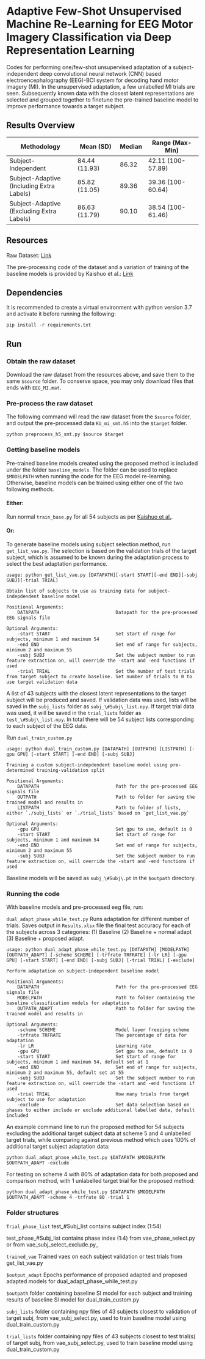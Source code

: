 # Adaptive Few-Shot Unsupervised Machine Re-Learning for EEG Motor Imagery Classification via Deep Representation Learning

Codes for performing one/few-shot unsupervised adaptation of a subject-independent deep convolutional neural network (CNN) based electroencephalography (EEG)-BCI system for decoding hand motor imagery (MI). In the unsupervised adaptation, a few unlabelled MI trials are seen. Subsequently known data with the closest latent representations are selected and grouped together to finetune the pre-trained baseline model to improve performance towards a target subject.

## Results Overview

| Methodology | Mean (SD) | Median | Range (Max-Min) |
|-|-|-|-|
| Subject-Independent | 84.44 (11.93) | 86.32 | 42.11 (100-57.89) |
| Subject-Adaptive<br>(Including Extra Labels) | 85.82 (11.05) | 89.36 | 39.36 (100-60.64) |
| Subject-Adaptive<br>(Excluding Extra Labels) | 86.63 (11.79) | 90.10 | 38.54 (100-61.46) |

## Resources
Raw Dataset: [Link](http://gigadb.org/dataset/100542)

The pre-processing code of the dataset and a variation of training of the baseline models is provided by Kaishuo et al.: [Link](https://github.com/zhangks98/eeg-adapt)

## Dependencies

It is recommended to create a virtual environment with python version 3.7 and activate it before running the following:

```
pip install -r requirements.txt
```

## Run

### Obtain the raw dataset

Download the raw dataset from the resources above, and save them to the same `$source` folder. To conserve space, you may only download files that ends with `EEG_MI.mat`.

### Pre-process the raw dataset

The following command will read the raw dataset from the `$source` folder, and output the pre-processed data `KU_mi_smt.h5` into the `$target` folder.

```
python preprocess_h5_smt.py $source $target
```

### Getting baseline models

Pre-trained baseline models created using the proposed method is included under the folder `baseline_models`. The folder can be used to replace `$MODELPATH` when running the code for the EEG model re-learning. Otherwise, baseline models can be trained using either one of the two following methods.

#### Either:
Run normal `train_base.py` for all 54 subjects as per [Kaishuo et al.](https://github.com/zhangks98/eeg-adapt).

#### Or:
To generate baseline models using subject selection method, run `get_list_vae.py`. The selection is based on the validation trials of the target subject, which is assumed to be known during the adaptation process to select the best adaptation performance.
```
usage: python get_list_vae.py [DATAPATH][-start START][-end END][-subj SUBJ][-trial TRIAL]

Obtain list of subjects to use as training data for subject-indepdendent baseline model

Positional Arguments:
    DATAPATH                            Datapath for the pre-processed EEG signals file

Optional Arguments:
    -start START                        Set start of range for subjects, minimum 1 and maximum 54
    -end END                            Set end of range for subjects, minimum 2 and maximum 55
    -subj SUBJ                          Set the subject number to run feature extraction on, will override the -start and -end functions if used
    -trial TRIAL                        Set the number of test trials from target subject to create baseline. Set number of trials to 0 to use target validation data
```
A list of 43 subjects with the closest latent representations to the target subject will be produced and saved. If validation data was used, lists will be saved in the `subj_lists` folder as `subj_\#Subj\_list.npy`. If target trial data was used, it will be saved in the `trial_lists` folder as `test_\#Subj\_list.npy`. In total there will be 54 subject lists corresponding to each subject of the EEG data.

Run `dual_train_custom.py`
```
usage: python dual_train_custom.py [DATAPATH] [OUTPATH] [LISTPATH] [-gpu GPU] [-start START] [-end END] [-subj SUBJ]

Training a custom subject-indepdendent baseline model using pre-determined training-validation split

Positional Arguments:
    DATAPATH                            Path for the pre-processed EEG signals file
    OUTPATH                             Path to folder for saving the trained model and results in
    LISTPATH                            Path to folder of lists, either `./subj_lists` or `./trial_lists` based on `get_list_vae.py`

Optional Arguments:
    -gpu GPU                            Set gpu to use, default is 0
    -start START                        Set start of range for subjects, minimum 1 and maximum 54
    -end END                            Set end of range for subjects, minimum 2 and maximum 55
    -subj SUBJ                          Set the subject number to run feature extraction on, will override the -start and -end functions if used
```
Baseline models will be saved as `subj_\#Subj\.pt` in the `$outpath` directory.

### Running the code
With baseline models and pre-processed eeg file, run:

`dual_adapt_phase_while_test.py`
Runs adaptation for different number of trials. Saves output in `Results.xlsx` file the final test accuracy for each of the subjects across 3 categories: (1) Baseline (2) Baseline + normal adapt (3) Baseline + proposed adapt.

```
usage: python dual_adapt_phase_while_test.py [DATAPATH] [MODELPATH] [OUTPATH_ADAPT] [-scheme SCHEME] [-trfrate TRFRATE] [-lr LR] [-gpu GPU] [-start START] [-end END] [-subj SUBJ] [-trial TRIAL] [-exclude]

Perform adaptation on subject-independent baseline model 

Positional Arguments:
    DATAPATH                            Path for the pre-processed EEG signals file
    MODELPATH                           Path to folder containing the baseline classification models for adaptation
    OUTPATH_ADAPT                       Path to folder for saving the trained model and results in

Optional Arguments:
    -scheme SCHEME                      Model layer freezing scheme
    -trfrate TRFRATE                    The percentage of data for adaptation
    -lr LR                              Learning rate
    -gpu GPU                            Set gpu to use, default is 0
    -start START                        Set start of range for subjects, minimum 1 and maximum 54, default set at 1
    -end END                            Set end of range for subjects, minimum 2 and maximum 55, default set at 55
    -subj SUBJ                          Set the subject number to run feature extraction on, will override the -start and -end functions if used
    -trial TRIAL                        How many trials from target subject to use for adaptation
    -exclude                            Set data selection based on phases to either include or exclude additional labelled data, default included
```

An example command line to run the proposed method for 54 subjects excluding the additional target subject data at scheme 5 and 4 unlabelled target trials, while comparing against previous method which uses 100% of additional target subject adaptation data:
```
python dual_adapt_phase_while_test.py $DATAPATH $MODELPATH $OUTPATH_ADAPT -exclude
```

For testing on scheme 4 with 80% of adaptation data for both proposed and comparison method, with 1 unlabelled target trial for the proposed method:
``` 
python dual_adapt_phase_while_test.py $DATAPATH $MODELPATH $OUTPATH_ADAPT -scheme 4 -trfrate 80 -trial 1
```

### Folder structures

`Trial_phase_list`
test_\#Subj\_list contains subject index (1:54)

test_phase_\#Subj\_list contains phase index (1:4) from vae_phase_select.py or from vae_subj_select_exclude.py,,

`trained_vae`
Trained vaes on each subject validation or test trials from get_list_vae.py

`$output_adapt`
Epochs performance of proposed adapted and proposed adapted models for dual_adapt_phase_while_test.py

`$outpath`
folder containing baseline SI model for each subject and training results of baseline SI model for dual_train_custom.py

`subj_lists`
folder containing npy files of 43 subjects closest to validation of target subj, from vae_subj_select.py, used to train baseline model using dual_train_custom.py

`trial_lists`
folder containing npy files of 43 subjects closest to test trial(s) of target subj, from vae_subj_select.py, used to train baseline model using dual_train_custom.py
